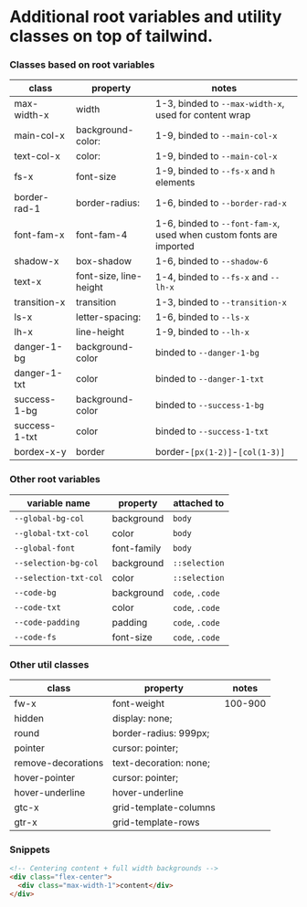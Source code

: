 # Additional root variables and utility classes on top of tailwind.

<!-- ## Download

```bash
# with cmd
curl https://raw.githubusercontent.com/tompston/rufus-css/main/dist/rufus-content.css -O rufus.css
curl https://raw.githubusercontent.com/tompston/rufus-css/main/dist/rufus.css -O rufus-content.css

# with bash
wget https://raw.githubusercontent.com/tompston/rufus-css/main/dist/rufus-content.css
wget https://raw.githubusercontent.com/tompston/rufus-css/main/dist/rufus.css

``` -->

### Classes based on root variables

| class         | property               | notes                                                              |
| ------------- | ---------------------- | ------------------------------------------------------------------ |
| max-width-x   | width                  | 1-3, binded to `--max-width-x`, used for content wrap              |
| main-col-x    | background-color:      | 1-9, binded to `--main-col-x`                                      |
| text-col-x    | color:                 | 1-9, binded to `--main-col-x`                                      |
| fs-x          | font-size              | 1-9, binded to `--fs-x` and `h` elements                           |
| border-rad-1  | border-radius:         | 1-6, binded to `--border-rad-x`                                    |
| font-fam-x    | font-fam-4             | 1-6, binded to `--font-fam-x`, used when custom fonts are imported |
| shadow-x      | box-shadow             | 1-6, binded to `--shadow-6`                                        |
| text-x        | font-size, line-height | 1-4, binded to `--fs-x` and `--lh-x`                               |
| transition-x  | transition             | 1-3, binded to `--transition-x`                                    |
| ls-x          | letter-spacing:        | 1-6, binded to `--ls-x`                                            |
| lh-x          | line-height            | 1-9, binded to `--lh-x`                                            |
| danger-1-bg   | background-color       | binded to `--danger-1-bg`                                          |
| danger-1-txt  | color                  | binded to `--danger-1-txt`                                         |
| success-1-bg  | background-color       | binded to `--success-1-bg`                                         |
| success-1-txt | color                  | binded to `--success-1-txt`                                        |
| bordex-x-y    | border                 | border-`[px(1-2)]`-`[col(1-3)]`                                    |

### Other root variables

| variable name         | property    | attached to     |
| --------------------- | ----------- | --------------- |
| `--global-bg-col`     | background  | `body`          |
| `--global-txt-col`    | color       | `body`          |
| `--global-font`       | font-family | `body`          |
| `--selection-bg-col`  | background  | `::selection`   |
| `--selection-txt-col` | color       | `::selection`   |
| `--code-bg`           | background  | `code`, `.code` |
| `--code-txt`          | color       | `code`, `.code` |
| `--code-padding`      | padding     | `code`, `.code` |
| `--code-fs`           | font-size   | `code`, `.code` |

### Other util classes

| class              | property               | notes   |
| ------------------ | ---------------------- | ------- |
| fw-x               | font-weight            | 100-900 |
| hidden             | display: none;         |         |
| round              | border-radius: 999px;  |         |
| pointer            | cursor: pointer;       |         |
| remove-decorations | text-decoration: none; |         |
| hover-pointer      | cursor: pointer;       |         |
| hover-underline    | hover-underline        |         |
| gtc-x              | grid-template-columns  |         |
| gtr-x              | grid-template-rows     |         |

### Snippets

```html
<!-- Centering content + full width backgrounds -->
<div class="flex-center">
  <div class="max-width-1">content</div>
</div>
```

<!--

button:disabled,
button[disabled] {
  opacity: 0.67;
}

## Purging CSS for SPAs

```
  "scripts": {
    ...
    "postbuild": "purgecss --css dist/assets/*.css --content dist/assets/*.js -o dist/assets/  --safelist html body"
  },
```

-- importing fonts example

  @font-face {
    font-family: "Poppins-Bold";
    src: url(../fonts/Poppins-Bold.ttf);
  }

-- Automatic grid example

  grid-template-columns: repeat(auto-fit, minmax(150px, 1fr));

-- flex-center class

  .flex-center {
    display: flex;
    align-items: center;
    justify-content: center;
  }
-->
